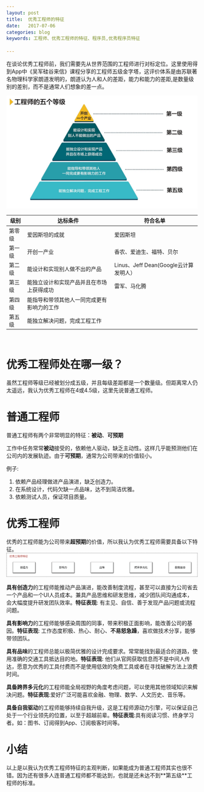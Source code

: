```yaml
---
layout: post
title:  优秀工程师的特征
date:   2017-07-06
categories: blog
keywords: 工程师、优秀工程师的特征、程序员,优秀程序员特征

---
```


在谈论优秀工程师前，我们需要先从世界范围的工程师进行对标定位。这里使用得到App中《吴军硅谷来信》课程分享的工程师五级金字塔，这评价体系是由苏联著名物理科学家朗道发明的，朗道认为人和人的差距，能力和能力的差距,是数量级别的差别，而不是通常人们想象的差一点。

![](/img/programer/5level.jpg)


| 级别 | 达标条件 | 符合名单 |
|---- |  ------ | ------  |
|第零级| 爱因斯坦的成就 |爱因斯坦|
|第一级|开创一产业|香农、爱迪生、福特、贝尔
|第二级|能设计和实现别人做不出的产品|Linus、Jeff Dean(Google云计算发明人）|
|第三级|能独立设计和实现产品并且在市场上获得成功|雷军、马化腾|
|第四级|能指导和带领其他人一同完成更有影响力的工作| |
|第五级|能独立解决问题，完成工程工作||


<BR />
<H1><B>优秀工程师处在哪一级？</B></H1>

虽然工程师等级已经被划分成五级，并且每级差距都是一个数量级。但距离常人仍太遥远，我认为优秀工程师在4或4.5级，这里先说普通工程师。

<H1><B>普通工程师</B></H1>

普通工程师有两个非常明显的特征：**被动**、**可预期**

工作中任务常常**被动**接受的，依赖他人驱动，缺乏主动性。这样几乎能预测他们在公司内的发展轨迹。由于**可预期**，通常为公司带来的价值较小。

例子:
1. 依赖产品经理做进产品演进，缺乏创造力。
2. 在系统设计，代码欠缺一点品味，达不到简洁优雅。
3. 依赖测试人员，保证项目质量。



<H1><B>优秀工程师</B></H1>

优秀的工程师能为公司带来**超预期**的价值，所以我认为优秀工程师需要具备以下特征。
![](/img/programer/programer.svg)

**具有创造力**的工程师能推动产品演进，能改善制度流程，甚至可以直接为公司省去一个产品和一个UI人员成本。兼具产品思维和研发思维，减少团队间沟通成本，会大幅度提升研发团队效率。**特征表现**: 有主见、自信、善于发现产品问题或流程问题。

**具有影响力**的工程师能够感染周围的同事，带来积极正面影响，能改善公司的基因。**特征表现**: 工作态度积极、热心、耐心、**不易怒急躁**，喜欢做技术分享，能够带领团队。

**具有品味**的工程师总能以极简优雅的设计完成要求。常常能找到最适合的道路，使用准确的交通工具抵达目的地。**特征表现**: 他们从官网获取信息而不是中间人传达，愿意为优秀的工具付费而不是使用低效的免费工具或者在寻找破解方法上浪费时间。

**具备跨界多元化**的工程师能全局视野的角度考虑问题，可以使用其他领域知识来解决问题。**特征表现**:爱好广泛可能喜欢金融、物理、数学、人文历史、音乐等。

**具备自我驱动**的工程师能够持续自我升级，这是工程师源动力引擎，可以保证自己处于一个行业领先的位置，以至于超越前辈。**特征表现**:具有阅读习惯、终身学习者。如：图书、订阅得到App、订阅极客时间等。

<H1><B>小结</B></H1>
以上是以我认为优秀工程师特征的主观判断，如果能成为普通工程师其实也很不错。因为还有很多人连普通工程师都不能达到，也就是还未达不到**第五级**工程师的标准。
